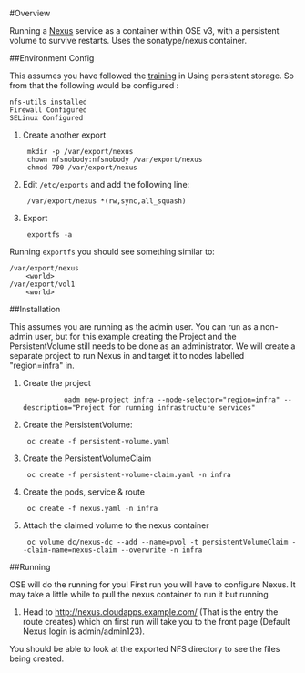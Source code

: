 #Overview

Running a [Nexus](http://www.sonatype.org/nexus/go/) service as a container within OSE v3, with a persistent volume to survive restarts. Uses the sonatype/nexus container.

##Environment Config

This assumes you have followed the [training](https://github.com/openshift/training/blob/master/beta-4-setup.md#using-persistent-storage-optional) in Using persistent storage. So from that the following would be configured :

	nfs-utils installed
	Firewall Configured
	SELinux Configured

1. Create another export

        mkdir -p /var/export/nexus
        chown nfsnobody:nfsnobody /var/export/nexus
        chmod 700 /var/export/nexus

1. Edit `/etc/exports` and add the following line:

        /var/export/nexus *(rw,sync,all_squash)

1. Export

        exportfs -a

Running `exportfs` you should see something similar to:

	/var/export/nexus
		<world>
	/var/export/vol1
		<world>

##Installation

This assumes you are running as the admin user. You can run as a non-admin user, but for this example creating the Project and the PersistentVolume still needs to be done as an administrator. We will create a separate project to run Nexus in and target it to nodes labelled "region=infra" in.

1. Create the project

				 oadm new-project infra --node-selector="region=infra" --description="Project for running infrastructure services"

1. Create the PersistentVolume:

        oc create -f persistent-volume.yaml

1. Create the PersistentVolumeClaim

        oc create -f persistent-volume-claim.yaml -n infra

1. Create the pods, service & route

        oc create -f nexus.yaml -n infra

1. Attach the claimed volume to the nexus container

        oc volume dc/nexus-dc --add --name=pvol -t persistentVolumeClaim --claim-name=nexus-claim --overwrite -n infra

##Running

OSE will do the running for you! First run you will have to configure Nexus. It may take a little while to pull the nexus container to run it but running

1. Head to http://nexus.cloudapps.example.com/ (That is the entry the route creates) which on first run will take you to the front page (Default Nexus login is admin/admin123).

You should be able to look at the exported NFS directory to see the files being created.
